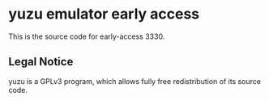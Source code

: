 yuzu emulator early access
=============

This is the source code for early-access 3330.

## Legal Notice

yuzu is a GPLv3 program, which allows fully free redistribution of its source code.